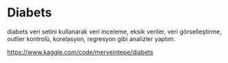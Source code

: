 # Diabets

diabets veri setini kullanarak veri inceleme, eksik veriler, veri görselleştirme, outlier kontrolü, korelasyon, regresyon gibi analizler yaptım. 

https://www.kaggle.com/code/merveintepe/diabets
